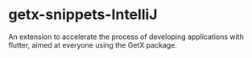 # getx-snippets-IntelliJ
An extension to accelerate the process of developing applications with flutter, aimed at everyone using the GetX package.
